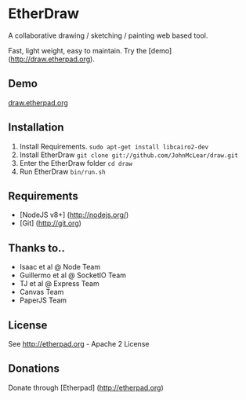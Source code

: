 EtherDraw
=========

A collaborative drawing / sketching / painting web based tool.

Fast, light weight, easy to maintain.  Try the [demo] (http://draw.etherpad.org).

Demo
----
[draw.etherpad.org](http://draw.etherpad.org)

Installation
------------
  1. Install Requirements. ``sudo apt-get install libcairo2-dev``
  2. Install EtherDraw `` git clone git://github.com/JohnMcLear/draw.git ``
  3. Enter the EtherDraw folder `` cd draw ``
  4. Run EtherDraw `` bin/run.sh `` 

Requirements
------------
 * [NodeJS v8+] (http://nodejs.org/)
 * [Git] (http://git.org)

Thanks to..
-----------
 * Isaac et al @ Node Team
 * Guillermo et al @ SocketIO Team
 * TJ et al @ Express Team
 * Canvas Team
 * PaperJS Team

License
-------
See http://etherpad.org - Apache 2 License

Donations
---------
Donate through [Etherpad] (http://etherpad.org)
